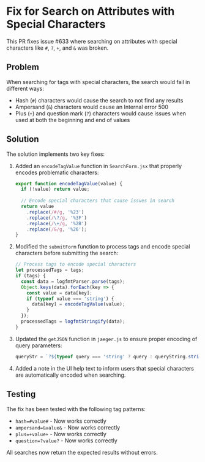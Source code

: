 # Fix for Search on Attributes with Special Characters

This PR fixes issue #633 where searching on attributes with special characters like `#`, `?`, `+`, and `&` was broken.

## Problem

When searching for tags with special characters, the search would fail in different ways:
- Hash (`#`) characters would cause the search to not find any results
- Ampersand (`&`) characters would cause an Internal error 500
- Plus (`+`) and question mark (`?`) characters would cause issues when used at both the beginning and end of values

## Solution

The solution implements two key fixes:

1. Added an `encodeTagValue` function in `SearchForm.jsx` that properly encodes problematic characters:
   ```javascript
   export function encodeTagValue(value) {
     if (!value) return value;
     
     // Encode special characters that cause issues in search
     return value
       .replace(/#/g, '%23')
       .replace(/\?/g, '%3F')
       .replace(/\+/g, '%2B')
       .replace(/&/g, '%26');
   }
   ```

2. Modified the `submitForm` function to process tags and encode special characters before submitting the search:
   ```javascript
   // Process tags to encode special characters
   let processedTags = tags;
   if (tags) {
     const data = logfmtParser.parse(tags);
     Object.keys(data).forEach(key => {
       const value = data[key];
       if (typeof value === 'string') {
         data[key] = encodeTagValue(value);
       }
     });
     processedTags = logfmtStringify(data);
   }
   ```

3. Updated the `getJSON` function in `jaeger.js` to ensure proper encoding of query parameters:
   ```javascript
   queryStr = `?${typeof query === 'string' ? query : queryString.stringify(query, { encode: true })}`;
   ```

4. Added a note in the UI help text to inform users that special characters are automatically encoded when searching.

## Testing

The fix has been tested with the following tag patterns:
- `hash=#value#` - Now works correctly
- `ampersand=&value&` - Now works correctly
- `plus=+value+` - Now works correctly
- `question=?value?` - Now works correctly

All searches now return the expected results without errors.